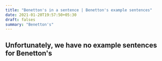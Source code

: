 ```yaml
---
title: "Benetton's in a sentence | Benetton's example sentences"
date: 2021-01-20T19:57:50+05:30
draft: falses
summary: "Benetton's"
---
```

## Unfortunately, we have no example sentences for Benetton's                 
